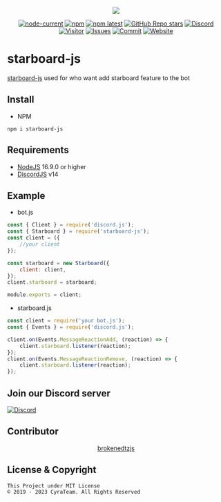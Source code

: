 <div align="center">
  <p>
    <a href="https://www.npmjs.com/package/starboard-js" target="_blank"><img src="https://nodei.co/npm/starboard-js.png?downloads=true&downloadRank=true&stars=true"></a>
  </p>
  <p>
    <a href="https://nodejs.org/" target="_blank"><img alt="node-current" src="https://img.shields.io/node/v/distube"></a>
    <a href="https://www.npmjs.com/package/starboard-js" target="_blank"><img alt="npm" src="https://img.shields.io/npm/dt/starboard-js"></a>
    <a href="https://www.npmjs.com/package/starboard-js"><img alt="npm latest" src="https://img.shields.io/npm/v/starboard-js/latest?color=blue&label=starboard-js%40latest&logo=npm"></a>
    <a href="https://github.com/skick1234/CyraTeam/starboard-js" target="_blank"><img alt="GitHub Repo stars" src="https://img.shields.io/github/stars/CyraTeam/starboard-js"></a>
    <a href="https://discord.gg/qpT2AeYZRN" target="_blank"><img alt="Discord" src="https://img.shields.io/discord/984857299858382908?label=CyraTeam&logo=discord"></a>
    <a href="https://github.com/CyraTeam/starboard-js"><img alt="Visitor" src="https://api.visitorbadge.io/api/visitors?path=https%3A%2F%2Fgithub.com%2FCyraTeam%2Fstarboard-js&countColor=%2337d67a&style=flat"></a>
    <a href="https://github.com/CyraTeam/starboard-js/issues"><img alt="Issues" src="https://img.shields.io/github/issues/CyraTeam/starboard-js"></a>
    <a href="https://github.com/CyraTeam/starboard-js"><img alt="Commit" src="https://img.shields.io/github/commit-activity/y/CyraTeam/starboard-js?label=Commit%20Activity&logo=github"></a>
    <a href="https://cyrabot.groups.id/"><img alt="Website" src="https://img.shields.io/website?url=https%3A%2F%2Fcyrabot.groups.id%2F"></a>
  </p>
</div>

# starboard-js
[starboard-js](https://github.com/CyraTeam/starboard-js) used for who want add starboard feature to the bot

## Install
- NPM
```
npm i starboard-js
```

## Requirements
- [NodeJS](https://nodejs.org) 16.9.0 or higher
- [DiscordJS](https://discord.js.org) v14

## Example
- bot.js
```js
const { Client } = require('discord.js');
const { Starboard } = require('starboard-js');
const client = ({
    //your client
});

const starboard = new Starboard({
    client: client,
});
client.starboard = starboard;

module.exports = client;
```
- starboard.js
```js
const client = require('your bot.js');
const { Events } = require('discord.js');

client.on(Events.MessageReactionAdd, (reaction) => {
    client.starboard.listener(reaction);
});
client.on(Events.MessageReactionRemove, (reaction) => {
    client.starboard.listener(reaction);
});
```

## Join our Discord server
  <a href="https://discord.gg/qpT2AeYZRN" target="_blank"><img alt="Discord" src="https://img.shields.io/discord/984857299858382908?label=CyraTeam&logo=discord"></a>

## Contributor
<div align="center"><a href="https://github.com/brokenedtzjs">brokenedtzjs</a></div>

## License & Copyright
```
This Project under MIT License
© 2019 - 2023 CyraTeam. All Rights Reserved
```